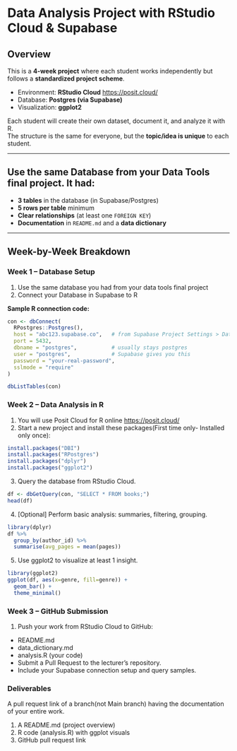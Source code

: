 # Data Analysis Project with RStudio Cloud & Supabase

## Overview
This is a **4-week project** where each student works independently but follows a **standardized project scheme**.  
- Environment: **RStudio Cloud** <a>https://posit.cloud/</a> 
- Database: **Postgres (via Supabase)**  
- Visualization: **ggplot2**  

Each student will create their own dataset, document it, and analyze it with R.  
The structure is the same for everyone, but the **topic/idea is unique** to each student.  

---
## Use the same Database from your Data Tools final project. It had:
- **3 tables** in the database (in Supabase/Postgres)  
- **5 rows per table** minimum  
- **Clear relationships** (at least one `FOREIGN KEY`)  
- **Documentation** in `README.md` and a **data dictionary**   

---

## Week-by-Week Breakdown

### Week 1 – Database Setup
1. Use the same database you had from your data tools final project
2. Connect your Database in Supabase to R

**Sample R connection code:**
```r
con <- dbConnect(
  RPostgres::Postgres(),
  host = "abc123.supabase.co",   # from Supabase Project Settings > Database
  port = 5432,
  dbname = "postgres",           # usually stays postgres
  user = "postgres",             # Supabase gives you this
  password = "your-real-password", 
  sslmode = "require"
)

dbListTables(con)
```
### Week 2 – Data Analysis in R
1. You will use Posit Cloud for R online <a>https://posit.cloud/</a>
2. Start a new project and install these packages(First time only- Installed only once):
```R
install.packages("DBI")
install.packages("RPostgres")
install.packages("dplyr")
install.packages("ggplot2")
```
3. Query the database from RStudio Cloud.
```r
df <- dbGetQuery(con, "SELECT * FROM books;")
head(df)
```
4. [Optional] Perform basic analysis: summaries, filtering, grouping.

```r
library(dplyr)
df %>%
  group_by(author_id) %>%
  summarise(avg_pages = mean(pages))
```
5. Use ggplot2 to visualize at least 1 insight.

```r
library(ggplot2)
ggplot(df, aes(x=genre, fill=genre)) +
  geom_bar() +
  theme_minimal()
```
### Week 3 – GitHub Submission
1. Push your work from RStudio Cloud to GitHub:
- README.md
- data_dictionary.md
- analysis.R (your code)
- Submit a Pull Request to the lecturer’s repository.
- Include your Supabase connection setup and query samples.

### Deliverables
A pull request link of a branch(not Main branch) having the documentation of your entire work.

1. A README.md (project overview)
2. R code (analysis.R) with ggplot visuals
3. GitHub pull request link
   
